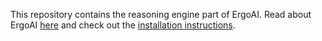 This repository contains the reasoning engine part of ErgoAI. Read about ErgoAI [here](https://github.com/ErgoAI/.github/blob/main/profile/README.md) and check out the [installation instructions](https://github.com/ErgoAI/.github/blob/main/profile/README.md#installation).
